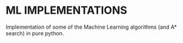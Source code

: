 # ML IMPLEMENTATIONS

Implementation of some of the Machine Learning algorithms (and A* search) in pure python.
